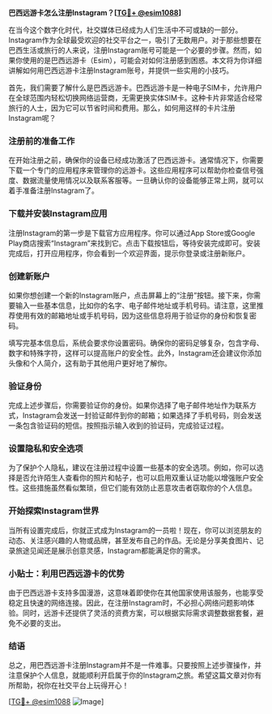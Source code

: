 **巴西远游卡怎么注册Instagram？[[TG💪+ @esim1088](https://t.me/s/esim1088)]**

在当今这个数字化时代，社交媒体已经成为人们生活中不可或缺的一部分。Instagram作为全球最受欢迎的社交平台之一，吸引了无数用户。对于那些想要在巴西生活或旅行的人来说，注册Instagram账号可能是一个必要的步骤。然而，如果你使用的是巴西远游卡（Esim），可能会对如何注册感到困惑。本文将为你详细讲解如何用巴西远游卡注册Instagram账号，并提供一些实用的小技巧。

首先，我们需要了解什么是巴西远游卡。巴西远游卡是一种电子SIM卡，允许用户在全球范围内轻松切换网络运营商，无需更换实体SIM卡。这种卡片非常适合经常旅行的人士，因为它可以节省时间和费用。那么，如何用这样的卡片注册Instagram呢？

### 注册前的准备工作

在开始注册之前，确保你的设备已经成功激活了巴西远游卡。通常情况下，你需要下载一个专门的应用程序来管理你的远游卡。这些应用程序可以帮助你检查信号强度、数据流量使用情况以及联系客服等。一旦确认你的设备能够正常上网，就可以着手准备注册Instagram了。

### 下载并安装Instagram应用

注册Instagram的第一步是下载官方应用程序。你可以通过App Store或Google Play商店搜索“Instagram”来找到它。点击下载按钮后，等待安装完成即可。安装完成后，打开应用程序，你会看到一个欢迎界面，提示你登录或注册新账户。

### 创建新账户

如果你想创建一个新的Instagram账户，点击屏幕上的“注册”按钮。接下来，你需要输入一些基本信息，比如你的名字、电子邮件地址或手机号码。请注意，这里推荐使用有效的邮箱地址或手机号码，因为这些信息将用于验证你的身份和恢复密码。

填写完基本信息后，系统会要求你设置密码。确保你的密码足够复杂，包含字母、数字和特殊字符，这样可以提高账户的安全性。此外，Instagram还会建议你添加头像和个人简介，这有助于其他用户更好地了解你。

### 验证身份

完成上述步骤后，你需要验证你的身份。如果你选择了电子邮件地址作为联系方式，Instagram会发送一封验证邮件到你的邮箱；如果选择了手机号码，则会发送一条包含验证码的短信。按照指示输入收到的验证码，完成验证过程。

### 设置隐私和安全选项

为了保护个人隐私，建议在注册过程中设置一些基本的安全选项。例如，你可以选择是否允许陌生人查看你的照片和帖子，也可以启用双重认证功能以增强账户安全性。这些措施虽然看似繁琐，但它们能有效防止恶意攻击者窃取你的个人信息。

### 开始探索Instagram世界

当所有设置完成后，你就正式成为Instagram的一员啦！现在，你可以浏览朋友的动态、关注感兴趣的人物或品牌，甚至发布自己的作品。无论是分享美食图片、记录旅途见闻还是展示创意灵感，Instagram都能满足你的需求。

### 小贴士：利用巴西远游卡的优势

由于巴西远游卡支持多国漫游，这意味着即使你在其他国家使用该服务，也能享受稳定且快速的网络连接。因此，在注册Instagram时，不必担心网络问题影响体验。同时，远游卡还提供了灵活的资费方案，可以根据实际需求调整数据套餐，避免不必要的支出。

### 结语

总之，用巴西远游卡注册Instagram并不是一件难事。只要按照上述步骤操作，并注意保护个人信息，就能顺利开启属于你的Instagram之旅。希望这篇文章对你有所帮助，祝你在社交平台上玩得开心！

[[TG💪+ @esim1088](https://t.me/s/esim1088) ![Image](https://i.postimg.cc/4NQfJmqS/Snipaste-2025-05-13-00-14-12.png)]